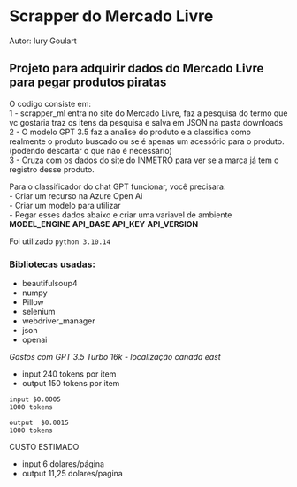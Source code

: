 # Scrapper do Mercado Livre
Autor: Iury Goulart

## Projeto para adquirir dados do Mercado Livre para pegar produtos piratas

O codigo consiste em:
<br>1 - scrapper_ml entra no site do Mercado Livre, faz a pesquisa do termo que vc gostaria
    traz os itens da pesquisa e salva em JSON na pasta downloads
<br>2 - O modelo GPT 3.5 faz a analise do produto e a classifica como realmente o produto buscado
    ou se é apenas um acessório para o produto. (podendo descartar o que não é necessário)
<br>3 - Cruza com os dados do site do INMETRO para ver se a marca já tem o registro desse produto.

Para o classificador do chat GPT funcionar, você precisara:
<br>- Criar um recurso na Azure Open Ai
<br>- Criar um modelo para utilizar
<br>- Pegar esses dados abaixo e criar uma variavel de ambiente
**MODEL_ENGINE**
**API_BASE**
**API_KEY**
**API_VERSION**

Foi utilizado `python 3.10.14` 

### Bibliotecas usadas:
- beautifulsoup4
- numpy
- Pillow
- selenium
- webdriver_manager
- json
- openai

*Gastos com GPT 3.5 Turbo 16k - localização canada east*

- input 240 tokens por item
- output 150  tokens por item
```
input $0.0005
1000 tokens 

output 	$0.0015
1000 tokens
```

CUSTO ESTIMADO
- input 6 dolares/página
- output 11,25 dolares/pagina